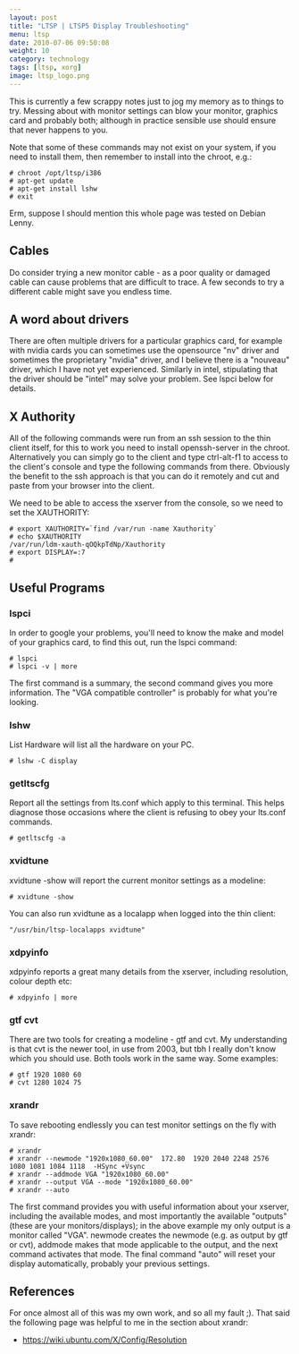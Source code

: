 ```yaml
---
layout: post
title: "LTSP | LTSP5 Display Troubleshooting"
menu: ltsp
date: 2010-07-06 09:50:08
weight: 10
category: technology
tags: [ltsp, xorg]
image: ltsp_logo.png
---
```


This is currently a few scrappy notes just to jog my memory as to things to try.  Messing about with monitor settings can blow your monitor, graphics card and probably both; although in practice sensible use should ensure that never happens to you.

Note that some of these commands may not exist on your system, if you need to install them, then remember to install into the chroot, e.g.:

<!--more-->

    # chroot /opt/ltsp/i386
    # apt-get update
    # apt-get install lshw
    # exit

Erm, suppose I should mention this whole page was tested on Debian Lenny.

## Cables

Do consider trying a new monitor cable - as a poor quality or damaged cable can cause problems that are difficult to trace.  A few seconds to try a different cable might save you endless time.

## A word about drivers

There are often multiple drivers for a particular graphics card, for example with nvidia cards you can sometimes use the opensource "nv" driver and sometimes the proprietary "nvidia" driver, and I believe there is a "nouveau" driver, which I have not yet experienced.  Similarly in intel, stipulating that the driver should be "intel" may solve your problem.  See lspci below for details.

## X Authority

All of the following commands were run from an ssh session to the thin client itself, for this to work you need to install openssh-server in the chroot.  Alternatively you can simply go to the client and type ctrl-alt-f1 to access to the client's console and type the following commands from there.  Obviously the benefit to the ssh approach is that you can do it remotely and cut and paste from your browser into the client.

We need to be able to access the xserver from the console, so we need to set the XAUTHORITY:

    # export XAUTHORITY=`find /var/run -name Xauthority`
    # echo $XAUTHORITY
    /var/run/ldm-xauth-qOQkpTdNp/Xauthority
    # export DISPLAY=:7
    #

## Useful Programs

### lspci

In order to google your problems, you'll need to know the make and model of your graphics card, to find this out, run the lspci command:

    # lspci
    # lspci -v | more

The first command is a summary, the second command gives you more information.  The "VGA compatible controller" is probably for what you're looking.

### lshw

List Hardware will list all the hardware on your PC.

    # lshw -C display

### getltscfg

Report all the settings from lts.conf which apply to this terminal.  This helps diagnose those occasions where the client is refusing to obey your lts.conf commands.

    # getltscfg -a

### xvidtune

xvidtune -show will report the current monitor settings as a modeline:

    # xvidtune -show

You can also run xvidtune as a localapp when logged into the thin client:

    "/usr/bin/ltsp-localapps xvidtune"

### xdpyinfo

xdpyinfo reports a great many details from the xserver, including resolution, colour depth etc:

    # xdpyinfo | more

### gtf cvt

There are two tools for creating a modeline - gtf and cvt.  My understanding is that cvt is the newer tool, in use from 2003, but tbh I really don't know which you should use.  Both tools work in the same way.  Some examples:

    # gtf 1920 1080 60
    # cvt 1280 1024 75

### xrandr

To save rebooting endlessly you can test monitor settings on the fly with xrandr:

    # xrandr
    # xrandr --newmode "1920x1080_60.00"  172.80  1920 2040 2248 2576  1080 1081 1084 1118  -HSync +Vsync
    # xrandr --addmode VGA "1920x1080_60.00"
    # xrandr --output VGA --mode "1920x1080_60.00"
    # xrandr --auto

The first command provides you with useful information about your xserver, including the available modes, and most importantly the available "outputs" (these are your monitors/displays); in the above example my only output is a monitor called "VGA".  newmode creates the newmode (e.g. as output by gtf or cvt), addmode makes that mode applicable to the output, and the next command activates that mode.  The final command "auto" will reset your display automatically, probably your previous settings.

## References

For once almost all of this was my own work, and so all my fault ;).  That said the following page was helpful to me in the section about xrandr:

   * https://wiki.ubuntu.com/X/Config/Resolution
